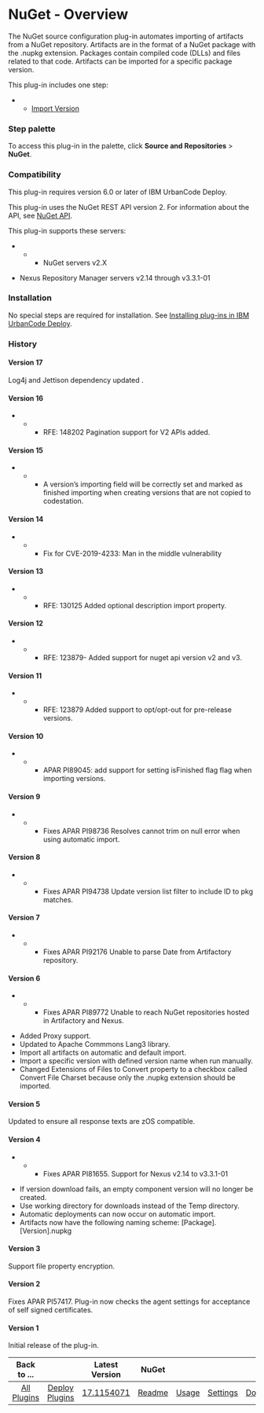 
# NuGet - Overview

The NuGet source configuration plug-in automates importing of artifacts from a NuGet repository. Artifacts are in the format of a NuGet package with the .nupkg extension. Packages contain compiled code (DLLs) and files related to that code. Artifacts can be imported for a specific package version.

This plug-in includes one step:

* + [Import Version](#import_version)


### Step palette

To access this plug-in in the palette, click **Source and Repositories** > **NuGet**.

### Compatibility

This plug-in requires version 6.0 or later of IBM UrbanCode Deploy.

This plug-in uses the NuGet REST API version 2. For information about the API, see [NuGet API](https://docs.microsoft.com/en-us/nuget/api/overview).

This plug-in supports these servers:

* + - NuGet servers v2.X
- Nexus Repository Manager servers v2.14 through v3.3.1-01

### Installation

No special steps are required for installation. See [Installing plug-ins in IBM UrbanCode Deploy](https://community.ibm.com/community/user/wasdevops/blogs/laurel-dickson-bull1/2022/06/13/install-plugins "Installing plug-ins in IBM UrbanCode Deploy").

### History

#### Version 17

Log4j and Jettison dependency updated .

#### Version 16

* + - RFE: 148202 Pagination support for V2 APIs added.

#### Version 15

* + - A version’s importing field will be correctly set and marked as finished importing when creating versions that are not copied to codestation.

#### Version 14

* + - Fix for CVE-2019-4233: Man in the middle vulnerability

#### Version 13

* + - RFE: 130125 Added optional description import property.

#### Version 12

* + - RFE: 123879- Added support for nuget api version v2 and v3.

#### Version 11

* + - RFE: 123879 Added support to opt/opt-out for pre-release versions.

#### Version 10

* + - APAR PI89045: add support for setting isFinished flag flag when importing versions.

#### Version 9

* + - Fixes APAR PI98736 Resolves cannot trim on null error when using automatic import.

#### Version 8

* + - Fixes APAR PI94738 Update version list filter to include ID to pkg matches.

#### Version 7

* + - Fixes APAR PI92176 Unable to parse Date from Artifactory repository.

#### Version 6

* + - Fixes APAR PI89772 Unable to reach NuGet repositories hosted in Artifactory and Nexus.
- Added Proxy support.
- Updated to Apache Commmons Lang3 library.
- Import all artifacts on automatic and default import.
- Import a specific version with defined version name when run manually.
- Changed Extensions of Files to Convert property to a checkbox called Convert File Charset because only the .nupkg extension should be imported.

#### Version 5

Updated to ensure all response texts are zOS compatible.

#### Version 4

* + - Fixes APAR PI81655. Support for Nexus v2.14 to v3.3.1-01
- If version download fails, an empty component version will no longer be created.
- Use working directory for downloads instead of the Temp directory.
- Automatic deployments can now occur on automatic import.
- Artifacts now have the following naming scheme: [Package].[Version].nupkg

#### Version 3

Support file property encryption.

#### Version 2

Fixes APAR PI57417. Plug-in now checks the agent settings for acceptance of self signed certificates.

#### Version 1

Initial release of the plug-in.


|Back to ...||Latest Version|NuGet ||||
| :---: | :---: | :---: | :---: | :---: | :---: | :---: |
|[All Plugins](../../index.md)|[Deploy Plugins](../README.md)|[17.1154071](https://raw.githubusercontent.com/UrbanCode/IBM-UCD-PLUGINS/main/files/nuget-source-config/ucd-nuget-source-config-17.1154071.zip)|[Readme](README.md)|[Usage](usage.md)|[Settings](settings.md)|[Downloads](downloads.md)|
